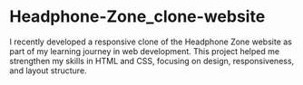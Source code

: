 # Headphone-Zone_clone-website
I recently developed a responsive clone of the Headphone Zone website as part of my learning journey in web development. This project helped me strengthen my skills in HTML and CSS, focusing on design, responsiveness, and layout structure.
